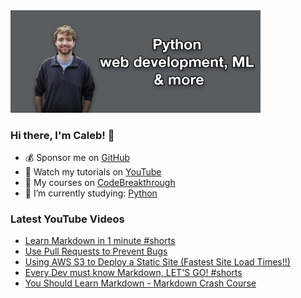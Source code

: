 <img src="github-cover-photo-my-face.jpg" width="400px" />

### Hi there, I'm Caleb! 🍛

- 💰 Sponsor me on [GitHub](https://github.com/sponsors/CalebCurry)
- 🎥 Watch my tutorials on [YouTube](https://www.youtube.com/calebthevideomaker2)
- 📗 My courses on [CodeBreakthrough](https://www.codebreakthrough.com)
- 🤔 I’m currently studying: [Python](https://www.youtube.com/watch?v=s3IvdkCq2_c&t=4254s)

### Latest YouTube Videos
<!-- YOUTUBE:START -->
- [Learn Markdown in 1 minute #shorts](https://www.youtube.com/watch?v=-aSSrmAXHDg)
- [Use Pull Requests to Prevent Bugs](https://www.youtube.com/watch?v=-HPN-oRQf3M)
- [Using AWS S3 to Deploy a Static Site &lpar;Fastest Site Load Times!!&rpar;](https://www.youtube.com/watch?v=yOeCSSDHYrs)
- [Every Dev must know Markdown, LET&#39;S GO! #shorts](https://www.youtube.com/watch?v=T4DygUQcfCs)
- [You Should Learn Markdown - Markdown Crash Course](https://www.youtube.com/watch?v=5KF-MHvCuo4)
<!-- YOUTUBE:END -->
